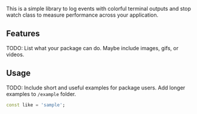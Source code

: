 This is a simple library to log events with colorful terminal outputs and stop watch class to measure performance across your application.

## Features

TODO: List what your package can do. Maybe include images, gifs, or videos.

## Usage

TODO: Include short and useful examples for package users. Add longer examples
to `/example` folder. 

```dart
const like = 'sample';
```